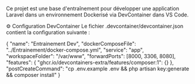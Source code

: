 Ce projet est une base d'entraînement pour développer une application Laravel dans un environnement Dockerisé via DevContainer dans VS Code.

⚙️ Configuration DevContainer
Le fichier .devcontainer/devcontainer.json contient la configuration suivante :

{
  "name": "Entrainement Dev",
  "dockerComposeFile": "../Entrainement/docker-compose.yml",
  "service": "app",
  "workspaceFolder": "/var/www",
  "forwardPorts": [8000, 3306, 8080],
  "features": {
    "ghcr.io/devcontainers-extra/features/composer:1": {}
  },
  "postCreateCommand": "cp .env.example .env && php artisan key:generate && composer install"
}